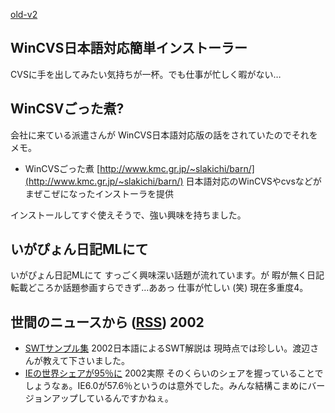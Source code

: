 [old-v2](ig021219-orig.html)

## WinCVS日本語対応簡単インストーラー

CVSに手を出してみたい気持ちが一杯。でも仕事が忙しく暇がない…


## WinCSVごった煮?

会社に来ている派遣さんが WinCVS日本語対応版の話をされていたのでそれをメモ。


* WinCVSごった煮
  [http://www.kmc.gr.jp/~slakichi/barn/](http://www.kmc.gr.jp/~slakichi/barn/)
  日本語対応のWinCVSやcvsなどがまぜこぜになったインストーラを提供

インストールしてすぐ使えそうで、強い興味を持ちました。

## いがぴょん日記MLにて

いがぴょん日記MLにて すっごく興味深い話題が流れています。が 暇が無く日記転載どころか話題参画すらできず…ああっ 仕事が忙しい (笑) 現在多重度4。

## 世間のニュースから ([RSS](ig021219-news.xml)) 2002


* [SWTサンプル集](http://www3.vis.ne.jp/~asaki/java/eclipse/swt.html)  2002日本語によるSWT解説は 現時点では珍しい。渡辺さんが教えて下さいました。
* [IEの世界シェアが95％に](http://www.zdnet.co.jp/news/0212/17/nebt_15.html)  2002実際 そのくらいのシェアを握っていることでしょうなぁ。IE6.0が57.6％というのは意外でした。みんな結構こまめにバージョンアップしているんですかねぇ。